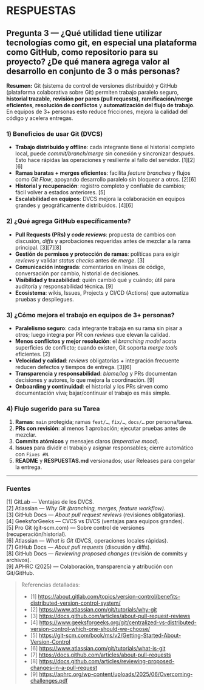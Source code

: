 # RESPUESTAS

## Pregunta 3 — ¿Qué utilidad tiene utilizar tecnologías como git, en especial una plataforma como GitHub, como repositorio para su proyecto? ¿De qué manera agrega valor al desarrollo en conjunto de 3 o más personas?

**Resumen:** Git (sistema de control de versiones distribuido) y GitHub (plataforma colaborativa sobre Git) permiten trabajo paralelo seguro, **historial trazable**, **revisión por pares (pull requests)**, **ramificación/merge eficientes**, **resolución de conflictos** y **automatización del flujo de trabajo**. En equipos de 3+ personas esto reduce fricciones, mejora la calidad del código y acelera entregas.

### 1) Beneficios de usar Git (DVCS)
- **Trabajo distribuido y offline**: cada integrante tiene el historial completo local, puede *commit/branch/merge* sin conexión y sincronizar después. Esto hace rápidas las operaciones y resiliente al fallo del servidor. [1][2][6]
- **Ramas baratas + merges eficientes**: facilita *feature branches* y flujos como *Git Flow*, apoyando desarrollo paralelo sin bloquear a otros. [2][6]
- **Historial y recuperación**: registro completo y confiable de cambios; fácil volver a estados anteriores. [5]
- **Escalabilidad en equipos**: DVCS mejora la colaboración en equipos grandes y geográficamente distribuidos. [4][6]

### 2) ¿Qué agrega GitHub específicamente?
- **Pull Requests (PRs) y *code reviews***: propuesta de cambios con discusión, *diffs* y aprobaciones requeridas antes de mezclar a la rama principal. [3][7][8]
- **Gestión de permisos y protección de ramas**: políticas para exigir *reviews* y validar *status checks* antes de *merge*. [3]
- **Comunicación integrada**: comentarios en líneas de código, conversación por cambio, historial de decisiones.
- **Visibilidad y trazabilidad**: quién cambió qué y cuándo; útil para auditoría y responsabilidad técnica. [9]
- **Ecosistema**: wikis, Issues, Projects y CI/CD (Actions) que automatiza pruebas y despliegues.

### 3) ¿Cómo mejora el trabajo en equipos de 3+ personas?
- **Paralelismo seguro**: cada integrante trabaja en su rama sin pisar a otros; luego integra por PR con *reviews* que elevan la calidad.
- **Menos conflictos y mejor resolución**: el *branching model* acota superficies de conflicto; cuando existen, Git soporta *merge tools* eficientes. [2]
- **Velocidad y calidad**: *reviews* obligatorias + integración frecuente reducen defectos y tiempos de entrega. [3][6]
- **Transparencia y responsabilidad**: *blame/log* y PRs documentan decisiones y autores, lo que mejora la coordinación. [9]
- **Onboarding y continuidad**: el historial y los PRs sirven como documentación viva; bajar/continuar el trabajo es más simple.

### 4) Flujo sugerido para su Tarea
1. **Ramas**: `main` protegida; ramas `feat/…`, `fix/…`, `docs/…` por persona/tarea.
2. **PRs con revisión**: al menos 1 aprobación; ejecutar pruebas antes de mezclar.
3. **Commits atómicos** y mensajes claros (*imperative mood*).
4. **Issues** para dividir el trabajo y asignar responsables; cierre automático con `Fixes #N`.
5. **README** y **RESPUESTAS.md** versionados; usar Releases para congelar la entrega.

---

### Fuentes
[1] GitLab — Ventajas de los DVCS.  
[2] Atlassian — *Why Git (branching, merges, feature workflow)*.  
[3] GitHub Docs — *About pull request reviews* (revisiones obligatorias).  
[4] GeeksforGeeks — CVCS vs DVCS (ventajas para equipos grandes).  
[5] Pro Git (git-scm.com) — Sobre control de versiones (recuperación/historial).  
[6] Atlassian — *What is Git* (DVCS, operaciones locales rápidas).  
[7] GitHub Docs — *About pull requests* (discusión y diffs).  
[8] GitHub Docs — *Reviewing proposed changes* (revisión de commits y archivos).  
[9] APHRC (2025) — Colaboración, transparencia y atribución con Git/GitHub.

> Referencias detalladas:
> - [1] https://about.gitlab.com/topics/version-control/benefits-distributed-version-control-system/  
> - [2] https://www.atlassian.com/git/tutorials/why-git  
> - [3] https://docs.github.com/articles/about-pull-request-reviews  
> - [4] https://www.geeksforgeeks.org/git/centralized-vs-distributed-version-control-which-one-should-we-choose/  
> - [5] https://git-scm.com/book/ms/v2/Getting-Started-About-Version-Control  
> - [6] https://www.atlassian.com/git/tutorials/what-is-git  
> - [7] https://docs.github.com/articles/about-pull-requests  
> - [8] https://docs.github.com/articles/reviewing-proposed-changes-in-a-pull-request  
> - [9] https://aphrc.org/wp-content/uploads/2025/06/Overcoming-challenges.pdf

